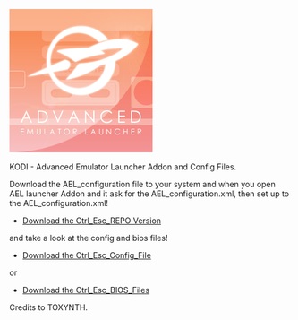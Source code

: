 ![AEL Launcher](icon.png)

KODI - Advanced Emulator Launcher Addon and Config Files.

Download the AEL_configuration file to your system and when you open AEL launcher Addon and it ask for the AEL_configuration.xml, then set up to the AEL_configuration.xml!



* [Download the Ctrl_Esc_REPO Version](https://bit.ly/3klU2b7)

and take a look at the config and bios files!


* [Download the Ctrl_Esc_Config_File](https://bit.ly/30LjwXQ)

or

* [Download the Ctrl_Esc_BIOS_Files](https://bit.ly/31ydngG)



Credits to TOXYNTH.
